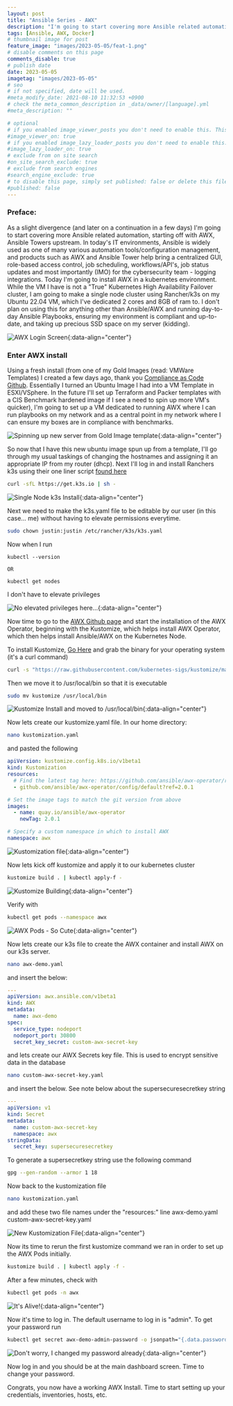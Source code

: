 ```yaml
---
layout: post
title: "Ansible Series - AWX"
description: "I'm going to start covering more Ansible related automation, starting off with AWX, Ansible Towers upstream"
tags: [Ansible, AWX, Docker]
# thumbnail image for post
feature_image: "images/2023-05-05/feat-1.png"
# disable comments on this page
comments_disable: true
# publish date
date: 2023-05-05
imagetag: "images/2023-05-05"
# seo
# if not specified, date will be used.
#meta_modify_date: 2021-08-10 11:32:53 +0900
# check the meta_common_description in _data/owner/[language].yml
#meta_description: ""

# optional
# if you enabled image_viewer_posts you don't need to enable this. This is only if image_viewer_posts = false
#image_viewer_on: true
# if you enabled image_lazy_loader_posts you don't need to enable this. This is only if image_lazy_loader_posts = false
#image_lazy_loader_on: true
# exclude from on site search
#on_site_search_exclude: true
# exclude from search engines
#search_engine_exclude: true
# to disable this page, simply set published: false or delete this file
#published: false
---
```


### Preface:
As a slight divergence (and later on a continuation in a few days) I'm going to start covering more Ansible related automation, starting off with AWX, Ansible Towers upstream. In today's IT environments, Ansible is widely used as one of many various automation tools/configuration management, and products such as AWX and Ansible Tower help bring a centralized GUI, role-based access control, <!--more-->job scheduling, workflows/API's, job status updates and most importantly (IMO) for the cybersecurity team - logging integrations. Today I'm going to install AWX in a kubernetes environment. While the VM I have is not a "True" Kubernetes High Availability Failover cluster, I am going to make a single node cluster using Rancher/k3s on my Ubuntu 22.04 VM, which I've dedicated 2 cores and 8GB of ram to. I don't plan on using this for anything other than Ansible/AWX and running day-to-day Ansible Playbooks, ensuring my environment is compliant and up-to-date, and taking up precious SSD space on my server (kidding).

![AWX Login Screen]({{page.imagetag}}/1.png){:data-align="center"}

### Enter AWX install
Using a fresh install (from one of my Gold Images (read: VMWare Templates) I created a few days ago, thank you [Compliance as Code Github](https://github.com/ComplianceAsCode/content). Essentially I turned an Ubuntu Image I had into a VM Template in ESXI/VSphere. In the future I'll set up Terraform and Packer templates with a CIS Benchmark hardened image if I see a need to spin up more VM's quicker), I'm going to set up a VM dedicated to running AWX where I can run playbooks on my network and as a central point in my network where I can ensure my boxes are in compliance with benchmarks. 

![Spinning up new server from Gold Image template]({{page.imagetag}}/2.png){:data-align="center"}

So now that I have this new ubuntu image spun up from a template, I'll go through my usual taskings of changing the hostnames and assigning it an appropriate IP from my router (dhcp). Next I'll log in and install Ranchers k3s using their one liner script [found here](https://docs.k3s.io/installation/configuration)

```bash
curl -sfL https://get.k3s.io | sh -
```
![Single Node k3s Install]({{page.imagetag}}/2.png){:data-align="center"}

Next we need to make the k3s.yaml file to be editable by our user (in this case... me) without having to elevate permissions everytime. 

```bash
sudo chown justin:justin /etc/rancher/k3s/k3s.yaml
```

Now when I run 

```
kubectl --version

OR

kubectl get nodes
```

I don't have to elevate privileges

![No elevated privileges here...]({{page.imagetag}}/3.png){:data-align="center"}

Now time to go to the [AWX Github page](https://github.com/ansible/awx-operator) and start the installation of the AWX Operator, beginning with the Kustomize, which helps install AWX Operator, which then helps install Ansible/AWX on the Kubernetes Node.

To install Kustomize, [Go Here](https://kubectl.docs.kubernetes.io/installation/kustomize/) and grab the binary for your operating system (it's a curl command)

```bash
curl -s "https://raw.githubusercontent.com/kubernetes-sigs/kustomize/master/hack/install_kustomize.sh"  | bash
```

Then we move it to /usr/local/bin so that it is executable

```bash
sudo mv kustomize /usr/local/bin
```

![Kustomize Install and moved to /usr/local/bin]({{page.imagetag}}/4.png){:data-align="center"}


Now lets create our kustomize.yaml file. In our home directory:

```bash
nano kustomization.yaml
```

and pasted the following

```yaml
apiVersion: kustomize.config.k8s.io/v1beta1
kind: Kustomization
resources:
  # Find the latest tag here: https://github.com/ansible/awx-operator/releases
  - github.com/ansible/awx-operator/config/default?ref=2.0.1

# Set the image tags to match the git version from above
images:
  - name: quay.io/ansible/awx-operator
    newTag: 2.0.1

# Specify a custom namespace in which to install AWX
namespace: awx
```
![Kustomization file]({{page.imagetag}}/5.png){:data-align="center"}

Now lets kick off kustomize and apply it to our kubernetes cluster

```bash
kustomize build . | kubectl apply-f -
```

![Kustomize Building]({{page.imagetag}}/6.png){:data-align="center"}

Verify with

```bash
kubectl get pods --namespace awx
```

![AWX Pods - So Cute]({{page.imagetag}}/7.png){:data-align="center"}

Now lets create our k3s file to create the AWX container and install AWX on our k3s server.

```bash
nano awx-demo.yaml
```

and insert the below:

```yaml
---
apiVersion: awx.ansible.com/v1beta1
kind: AWX
metadata:
  name: awx-demo
spec:
  service_type: nodeport
  nodeport_port: 30800
  secret_key_secret: custom-awx-secret-key
```

and lets create our AWX Secrets key file. This is used to encrypt sensitive data in the database

```bash
nano custom-awx-secret-key.yaml
```

and insert the below. See note below about the supersecuresecretkey string

```yaml
---
apiVersion: v1
kind: Secret
metadata:
  name: custom-awx-secret-key
  namespace: awx
stringData:
  secret_key: supersecuresecretkey
```

To generate a supersecretkey string use the following command

```bash
gpg --gen-random --armor 1 18
```

Now back to the kustomization file

```bash
nano kustomization.yaml
```
and add these two file names under the "resources:" line
awx-demo.yaml
custom-awx-secret-key.yaml

![New Kustomization File]({{page.imagetag}}/8.png){:data-align="center"}


Now its time to rerun the first kustomize command we ran in order to set up the AWX Pods initially.

```bash
kustomize build . | kubectl apply -f -         
```

After a few minutes, check with 

```bash
kubectl get pods -n awx
```

![It's Alive!]({{page.imagetag}}/9.png){:data-align="center"}

Now it's time to log in. The default username to log in is "admin". To get your password run

```bash
kubectl get secret awx-demo-admin-password -o jsonpath="{.data.password}" --namespace awx| base64 --decode 
```

![Don't worry, I changed my password already]({{page.imagetag}}/9.png){:data-align="center"}

Now log in and you should be at the main dashboard screen. Time to change your password. 

Congrats, you now have a working AWX Install. Time to start setting up your credentials, inventories, hosts, etc.